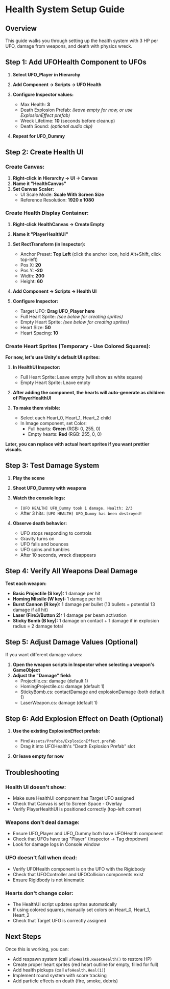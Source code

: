 # Health System Setup Guide

## Overview
This guide walks you through setting up the health system with 3 HP per UFO, damage from weapons, and death with physics wreck.

## Step 1: Add UFOHealth Component to UFOs

1. **Select UFO_Player in Hierarchy**
2. **Add Component → Scripts → UFO Health**
3. **Configure Inspector values:**
   - Max Health: **3**
   - Death Explosion Prefab: *(leave empty for now, or use ExplosionEffect prefab)*
   - Wreck Lifetime: **10** (seconds before cleanup)
   - Death Sound: *(optional audio clip)*

4. **Repeat for UFO_Dummy**

## Step 2: Create Health UI

### Create Canvas:
1. **Right-click in Hierarchy → UI → Canvas**
2. **Name it "HealthCanvas"**
3. **Set Canvas Scaler:**
   - UI Scale Mode: **Scale With Screen Size**
   - Reference Resolution: **1920 x 1080**

### Create Health Display Container:
1. **Right-click HealthCanvas → Create Empty**
2. **Name it "PlayerHealthUI"**
3. **Set RectTransform (in Inspector):**
   - Anchor Preset: **Top Left** (click the anchor icon, hold Alt+Shift, click top-left)
   - Pos X: **20**
   - Pos Y: **-20**
   - Width: **200**
   - Height: **60**

4. **Add Component → Scripts → Health UI**
5. **Configure Inspector:**
   - Target UFO: **Drag UFO_Player here**
   - Full Heart Sprite: *(see below for creating sprites)*
   - Empty Heart Sprite: *(see below for creating sprites)*
   - Heart Size: **50**
   - Heart Spacing: **10**

### Create Heart Sprites (Temporary - Use Colored Squares):

**For now, let's use Unity's default UI sprites:**

1. **In HealthUI Inspector:**
   - Full Heart Sprite: Leave empty (will show as white square)
   - Empty Heart Sprite: Leave empty

2. **After adding the component, the hearts will auto-generate as children of PlayerHealthUI**

3. **To make them visible:**
   - Select each Heart_0, Heart_1, Heart_2 child
   - In Image component, set Color:
     - Full hearts: **Green** (RGB: 0, 255, 0)
     - Empty hearts: **Red** (RGB: 255, 0, 0)

**Later, you can replace with actual heart sprites if you want prettier visuals.**

## Step 3: Test Damage System

1. **Play the scene**
2. **Shoot UFO_Dummy with weapons**
3. **Watch the console logs:**
   - `[UFO HEALTH] UFO_Dummy took 1 damage. Health: 2/3`
   - After 3 hits: `[UFO HEALTH] UFO_Dummy has been destroyed!`

4. **Observe death behavior:**
   - UFO stops responding to controls
   - Gravity turns on
   - UFO falls and bounces
   - UFO spins and tumbles
   - After 10 seconds, wreck disappears

## Step 4: Verify All Weapons Deal Damage

**Test each weapon:**
- **Basic Projectile (S key):** 1 damage per hit
- **Homing Missile (W key):** 1 damage per hit
- **Burst Cannon (R key):** 1 damage per bullet (13 bullets = potential 13 damage if all hit)
- **Laser (Fire3/Button 2):** 1 damage per beam activation
- **Sticky Bomb (B key):** 1 damage on contact + 1 damage if in explosion radius = 2 damage total

## Step 5: Adjust Damage Values (Optional)

If you want different damage values:

1. **Open the weapon scripts in Inspector when selecting a weapon's GameObject**
2. **Adjust the "Damage" field:**
   - Projectile.cs: damage (default 1)
   - HomingProjectile.cs: damage (default 1)
   - StickyBomb.cs: contactDamage and explosionDamage (both default 1)
   - LaserWeapon.cs: damage (default 1)

## Step 6: Add Explosion Effect on Death (Optional)

1. **Use the existing ExplosionEffect prefab:**
   - Find `Assets/Prefabs/ExplosionEffect.prefab`
   - Drag it into UFOHealth's "Death Explosion Prefab" slot

2. **Or leave empty for now**

## Troubleshooting

### Health UI doesn't show:
- Make sure HealthUI component has Target UFO assigned
- Check that Canvas is set to Screen Space - Overlay
- Verify PlayerHealthUI is positioned correctly (top-left corner)

### Weapons don't deal damage:
- Ensure UFO_Player and UFO_Dummy both have UFOHealth component
- Check that UFOs have tag "Player" (Inspector → Tag dropdown)
- Look for damage logs in Console window

### UFO doesn't fall when dead:
- Verify UFOHealth component is on the UFO with the Rigidbody
- Check that UFOController and UFOCollision components exist
- Ensure Rigidbody is not kinematic

### Hearts don't change color:
- The HealthUI script updates sprites automatically
- If using colored squares, manually set colors on Heart_0, Heart_1, Heart_2
- Check that Target UFO is correctly assigned

## Next Steps

Once this is working, you can:
- Add respawn system (call `ufoHealth.ResetHealth()` to restore HP)
- Create proper heart sprites (red heart outline for empty, filled for full)
- Add health pickups (call `ufoHealth.Heal(1)`)
- Implement round system with score tracking
- Add particle effects on death (fire, smoke, debris)
